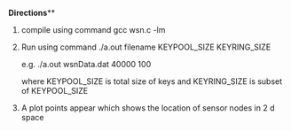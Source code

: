 
**************Directions****************

1. compile using command
	gcc wsn.c -lm

2. Run using command ./a.out filename KEYPOOL_SIZE KEYRING_SIZE
	
	e.g. ./a.out wsnData.dat 40000 100
	
	where KEYPOOL_SIZE is total size of keys
	and KEYRING_SIZE is subset of KEYPOOL_SIZE

2. A plot points appear which shows the location of sensor nodes in 2 d space